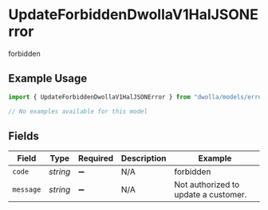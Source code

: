 # UpdateForbiddenDwollaV1HalJSONError

forbidden

## Example Usage

```typescript
import { UpdateForbiddenDwollaV1HalJSONError } from "dwolla/models/errors";

// No examples available for this model
```

## Fields

| Field                                | Type                                 | Required                             | Description                          | Example                              |
| ------------------------------------ | ------------------------------------ | ------------------------------------ | ------------------------------------ | ------------------------------------ |
| `code`                               | *string*                             | :heavy_minus_sign:                   | N/A                                  | forbidden                            |
| `message`                            | *string*                             | :heavy_minus_sign:                   | N/A                                  | Not authorized to update a customer. |